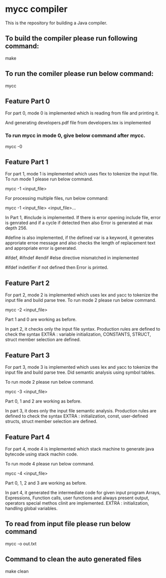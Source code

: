 
# mycc compiler

This is the repository for building a Java compiler.

## To build the compiler please run following command:

make

## To run the comiler please run below command:

mycc

## Feature Part 0

For part 0,  mode 0 is implemented which is reading from file and printing it.

And generating developers.pdf file from developers.tex is implemented

### To run mycc in mode 0, give below command after mycc.

mycc -0

## Feature Part 1

For part 1,  mode 1 is implemented which uses flex to tokenize the input file. To run mode 1 please run below command.

mycc -1 <input_file>

For processing multiple files, run below command:

mycc -1 <input_file>  <input_file>... 

In Part 1,  #include is implemented.
If there is error opening include file, error is genrated and if a cycle if detected then also Error is generated at max depth 256.

#define is also implemented, if the defined var is a keyword, it generates approriate erroe message and also checks the length of replacement text and appropriate error is generated.

#ifdef, #ifndef #endif #else directive mismatched in implemented

#ifdef indetifier if not defined then Error is printed.

## Feature Part 2
For part 2,  mode 2 is implemented which uses lex and yacc to tokenize the input file and build parse tree. To run mode 2 please run below command.

mycc -2 <input_file>

Part 1 and 0 are working as before.

In part 2, it checks only the input file syntax.
Production rules are defined to check the syntax
EXTRA : variable initialization, CONSTANTS, STRUCT, struct member selection are defined.

## Feature Part 3
For part 3,  mode 3 is implemented which uses lex and yacc to tokenize the input file and build parse tree.
Did semantic analysis using symbol tables.

To run mode 2 please run below command.

mycc -3 <input_file>

Part 0, 1 and 2 are working as before.

In part 3, it does only the input file semantic analysis.
Production rules are defined to check the syntax
EXTRA :  initialization, const, user-defined structs, struct member selection are defined.

## Feature Part 4
For part 4,  mode 4 is implemented which stack machine to generate java bytecode using stack machin code.

To run mode 4 please run below command.

mycc -4 <input_file>

Part 0, 1, 2 and 3 are working as before.

In part 4, it generated the intermediate code for given input program
Arrays, Expressions, Function calls, user functions and always present output, operators
special methos clinit are implemented.
EXTRA :  initialization, handling global variables.


## To read from input file please run below command

mycc -o out.txt

## Command to clean the auto generated files

make clean